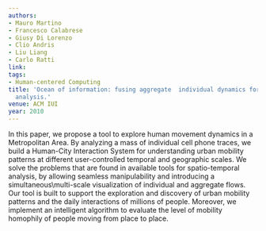 ```yaml
---
authors:
- Mauro Martino
- Francesco Calabrese
- Giusy Di Lorenzo
- Clio Andris
- Liu Liang
- Carlo Ratti
link:
tags:
- Human-centered Computing
title: 'Ocean of information: fusing aggregate  individual dynamics for metropolitan
  analysis.'
venue: ACM IUI
year: 2010
---
```

In this paper, we propose a tool to explore human movement dynamics in a Metropolitan Area. By analyzing a mass of individual cell phone traces, we build a Human-City Interaction System for understanding urban mobility patterns at different user-controlled temporal and geographic scales. We solve the problems that are found in available tools for spatio-temporal analysis, by allowing seamless manipulability and introducing a simultaneous\multi-scale visualization of individual and aggregate flows. Our tool is built to support the exploration and discovery of urban mobility patterns and the daily interactions of millions of people. Moreover, we implement an intelligent algorithm to evaluate the level of mobility homophily of people moving from place to place.